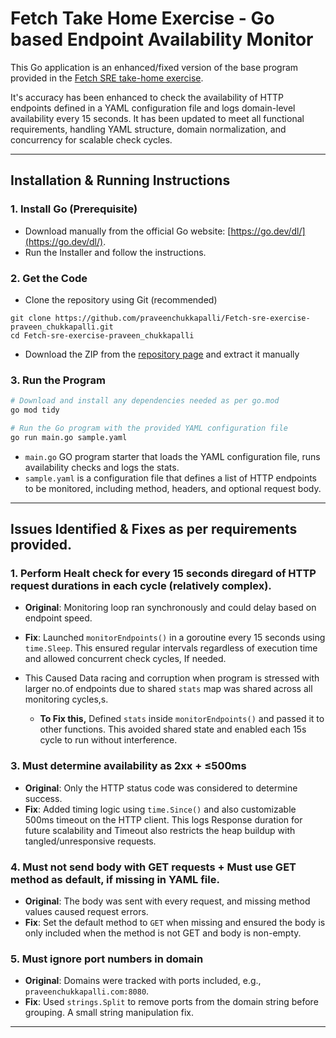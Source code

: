 # Fetch Take Home Exercise - Go based Endpoint Availability Monitor

This Go application is an enhanced/fixed version of the base program provided in the [Fetch SRE take-home exercise](https://github.com/fetch-rewards/sre-take-home-exercise-go).

It's accuracy has been enhanced to check the availability of HTTP endpoints defined in a YAML configuration file and logs domain-level availability every 15 seconds. It has been updated to meet all functional requirements, handling YAML structure, domain normalization, and concurrency for scalable check cycles.

---

## Installation & Running Instructions

### 1. Install Go (Prerequisite)

- Download manually from the official Go website: [https://go.dev/dl/](https://go.dev/dl/).
- Run the Installer and follow the instructions.

### 2. Get the Code

- Clone the repository using Git (recommended)

```
git clone https://github.com/praveenchukkapalli/Fetch-sre-exercise-praveen_chukkapalli.git
cd Fetch-sre-exercise-praveen_chukkapalli
```

- Download the ZIP from the [repository page](https://github.com/praveenchukkapalli/Fetch-sre-exercise-praveen_chukkapalli.git) and extract it manually



### 3. Run the Program

```bash
# Download and install any dependencies needed as per go.mod
go mod tidy
```

```bash
# Run the Go program with the provided YAML configuration file
go run main.go sample.yaml 
```

* `main.go` GO program starter that loads the YAML configuration file, runs availability checks and logs the stats.
* `sample.yaml` is a configuration file that defines a list of HTTP endpoints to be monitored, including method, headers, and optional request body.

---

## Issues Identified & Fixes as per requirements provided.

### 1. Perform Healt check for every 15 seconds diregard of HTTP request durations in each cycle (relatively complex).

- **Original**: Monitoring loop ran synchronously and could delay based on endpoint speed.
- **Fix**: Launched `monitorEndpoints()` in a goroutine every 15 seconds using `time.Sleep`. This ensured regular intervals regardless of execution time and allowed concurrent check cycles, If needed.

- This Caused Data racing and corruption when program is stressed with larger no.of endpoints due to shared  `stats` map was shared across all monitoring cycles,s.
    -  **To Fix this,** Defined `stats` inside `monitorEndpoints()` and passed it to other functions. This avoided shared state and enabled each 15s cycle to run without interference.

### 3. Must determine availability as 2xx + ≤500ms

- **Original**: Only the HTTP status code was considered to determine success.
- **Fix**: Added timing logic using `time.Since()` and also customizable 500ms timeout on the HTTP client. This logs Response duration for future scalability and Timeout also restricts the heap buildup with tangled/unresponsive requests.

### 4. Must not send body with GET requests + Must use GET method as default, if missing in YAML file.

- **Original**: The body was sent with every request, and missing method values caused request errors.
- **Fix**: Set the default method to `GET` when missing and ensured the body is only included when the method is not GET and body is non-empty.

### 5. Must ignore port numbers in domain

- **Original**: Domains were tracked with ports included, e.g., `praveenchukkapalli.com:8080`.
- **Fix**: Used `strings.Split` to remove ports from the domain string before grouping. A small string manipulation fix.

---
